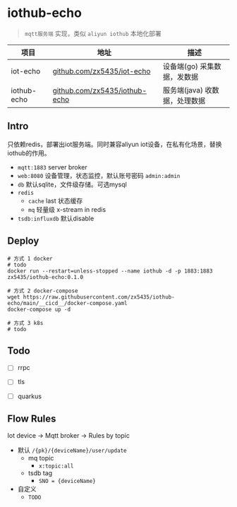 # iothub-echo

> `mqtt服务端` 实现，类似 `aliyun iothub` 本地化部署

项目 | 地址 | 描述
----|-----|-----
iot-echo | [github.com/zx5435/iot-echo](https://github.com/zx5435/iot-echo) | 设备端(go) 采集数据，发数据
iothub-echo | [github.com/zx5435/iothub-echo](https://github.com/zx5435/iothub-echo) | 服务端(java) 收数据，处理数据

## Intro

只依赖redis，部署出iot服务端。同时兼容aliyun iot设备，在私有化场景，替换iothub的作用。

- `mqtt:1883` server broker
- `web:8080` 设备管理，状态监控，默认账号密码 `admin:admin`
- `db` 默认sqlite，文件级存储。可选mysql
- `redis`
  - `cache` last 状态缓存
  - `mq` 轻量级 x-stream in redis
- `tsdb:influxdb` 默认disable


## Deploy

```shell
# 方式 1 docker
# todo
docker run --restart=unless-stopped --name iothub -d -p 1883:1883 zx5435/iothub-echo:0.1.0

# 方式 2 docker-compose
wget https://raw.githubusercontent.com/zx5435/iothub-echo/main/__cicd__/docker-compose.yaml
docker-compose up -d

# 方式 3 k8s
# todo
```


## Todo

- [ ] rrpc
- [ ] tls
- [ ] quarkus


## Flow Rules

Iot device -> Mqtt broker -> Rules by topic

- 默认 `/{pk}/{deviceName}/user/update`
  - mq topic
    - `x:topic:all`
  - tsdb tag
    - `SNO = {deviceName}`
- 自定义
  - `TODO`
